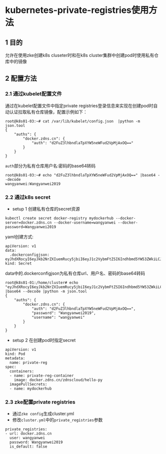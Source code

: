 # kubernetes-private-registries使用方法
## 1 目的
允许在使用zke创建k8s cluseter时和在k8s cluster集群中创建pod时使用私有仓库中的镜像
## 2 配置方法

### 2.1 通过kubelet配置文件
通过在kubelet配置文件中指定private registries登录信息来实现在创建pod时自动认证拉取私有仓库镜像，配置示例如下：
```
root@k8s01-03:~# cat /var/lib/kubelet/config.json  |python -m json.tool
{
    "auths": {
        "docker.zdns.cn": {
            "auth": "d2FuZ3lhbndlaTpXYW5neWFud2VpMjAxOQ=="
        }
    }
}
```
`auth`部分为私有仓库用户名:密码的base64转码
```
root@k8s01-03:~# echo "d2FuZ3lhbndlaTpXYW5neWFud2VpMjAxOQ==" |base64 --decode
wangyanwei:Wangyanwei2019
```

### 2.2 通过k8s secret
* setup 1 创建私有仓库的secret资源
```
kubectl create secret docker-registry mydockerhub --docker-server=docker.zdns.cn --docker-username=wangyanwei --docker-password=Wangyanwei2019
```
yaml创建方式:
```
apiVersion: v1
data:
  .dockerconfigjson: eyJhdXRocyI6eyJkb2NrZXIuemRucy5jbiI6eyJ1c2VybmFtZSI6Indhbmd5YW53ZWkiLCJwYXNzd29yZCI6Ildhbmd5YW53ZWkyMDE5IiwiYXV0aCI6ImQyRnVaM2xoYm5kbGFUcFhZVzVuZVdGdWQyVnBNakF4T1E9PSJ9fX0=
kind: Secret
```
data中的.dockerconfigjson为私有仓库url、用户名、密码的base64转码
```
root@k8s01-01:/home/cluster# echo "eyJhdXRocyI6eyJkb2NrZXIuemRucy5jbiI6eyJ1c2VybmFtZSI6Indhbmd5YW53ZWkiLCJwY6Ildhbmd5YW53ZWkyMDE5IiwiYXV0aCI6ImQyRnVaM2xoYm5kbGFUcFhZVzVuZVdGdWQyVnBNakF4T1E9PSJ9fX0=" |base64 --decode |python -m json.tool
{
    "auths": {
        "docker.zdns.cn": {
            "auth": "d2FuZ3lhbndlaTpXYW5neWFud2VpMjAxOQ==",
            "password": "Wangyanwei2019",
            "username": "wangyanwei"
        }
    }
}
```

* setup 2 在创建pod时指定secret
```
apiVersion: v1
kind: Pod
metadata:
  name: private-reg
spec:
  containers:
  - name: private-reg-container
    image: docker.zdns.cn/zdnscloud/hello-py
  imagePullSecrets:
  - name: mydockerhub
```

### 2.3 zke配置private registries
* 通过`zke config`生成cluster.yml
* 修改`cluster.yml`中的`private_registries`参数
```
private_registries:
- url: docker.zdns.cn
  user: wangyanwei
  password: Wangyanwei2019
  is_default: false
```